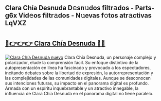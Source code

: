 ## Clara Chía Desnuda D𝚎sn𝚞dos filtr𝚊dos - Parts-g6x Vid𝚎os filtr𝚊dos - N𝚞evas f𝚘tos atr𝚊ctivas LqVXZ

# <h2><a href="http://mb0fxq.tromn.icu/?c=Clara+Ch%c3%ada+Desnuda">🔗👉👉👉 Clara Chía Desnuda 🔗🔗</a></h2>

[![Clara Chía Desnuda nuevo](https://i.imgur.com/pEAQMta.gif)](http://mb0fxq.tromn.icu/?c=Clara+Ch%c3%ada+Desnuda)
Clara Chía Desnuda, un personaje complejo y polarizador, elude la comprensión fácil. Su enfoque distintivo de la autopresentación en línea ha fascinado y provocado a los espectadores, incitando debates sobre la libertad de expresión, la autorrepresentación y las complejidades de las comunidades digitales. Aunque se desconocen sus intenciones futuras, su impacto en el panorama digital es profundo. Armada con un espíritu inquebrantable y un atractivo innegable, la influencia de Clara Chía Desnuda en el panorama digital no tiene paralelo.
